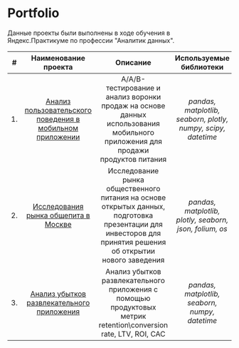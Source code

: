 # Portfolio

Данные проекты были выполнены в ходе обучения в Яндекс.Практикуме по профессии "Аналитик данных".

| # | Наименование проекта | Описание | Используемые библиотеки |
| :--------------------: | :--------------------: | :---------------------: |:---------------------------:|
| 1. | [Анализ пользовательского поведения в мобильном приложении](https://github.com/snn34/Portfolio/tree/main/AAB%20testing "Анализ пользовательского поведения в мобильном приложении и A/A/B-тестирование") | A/A/B-тестирование и анализ воронки продаж на основе данных использования мобильного приложения для продажи продуктов питания | *pandas, matplotlib, seaborn, plotly, numpy, scipy, datetime* |
| 2. | [Исследования рынка общепита в Москве](https://github.com/snn34/Portfolio/tree/main/Visual%20Analysis "Исследования рынка общепита в Москве и подготовка презентации") | Исследование рынка общественного питания на основе открытых данных, подготовка презентации для инвесторов для принятия решения об открытии нового заведения | *pandas, matplotlib, plotly, seaborn, json, folium, os* |
| 3. | [Анализ убытков развлекательного приложения](https://github.com/snn34/Portfolio/tree/main/Product%20Metrics "Анализ убытков развлекательного приложения с помощью продуктовых метрик") | Анализ убытков развлекательного приложения с помощью продуктовых метрик retention\conversion rate, LTV, ROI, CAC | *pandas, matplotlib, seaborn, numpy, datetime* |
